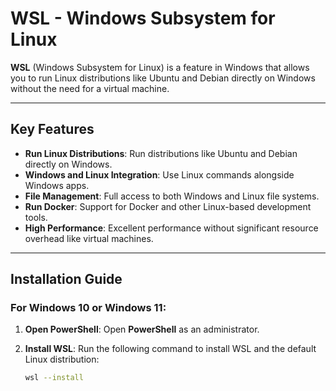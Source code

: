 # WSL - Windows Subsystem for Linux

**WSL** (Windows Subsystem for Linux) is a feature in Windows that allows you to run Linux distributions like Ubuntu and Debian directly on Windows without the need for a virtual machine.

---

## Key Features

- **Run Linux Distributions**: Run distributions like Ubuntu and Debian directly on Windows.
- **Windows and Linux Integration**: Use Linux commands alongside Windows apps.
- **File Management**: Full access to both Windows and Linux file systems.
- **Run Docker**: Support for Docker and other Linux-based development tools.
- **High Performance**: Excellent performance without significant resource overhead like virtual machines.

---

## Installation Guide

### For Windows 10 or Windows 11:

1. **Open PowerShell**:
   Open **PowerShell** as an administrator.

2. **Install WSL**:
   Run the following command to install WSL and the default Linux distribution:
   ```bash
   wsl --install
